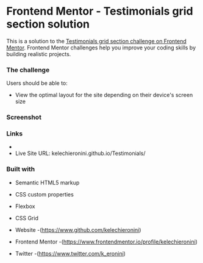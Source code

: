 # Frontend Mentor - Testimonials grid section solution

This is a solution to the [Testimonials grid section challenge on Frontend Mentor](https://www.frontendmentor.io/challenges/testimonials-grid-section-Nnw6J7Un7). Frontend Mentor challenges help you improve your coding skills by building realistic projects. 


### The challenge

Users should be able to:

- View the optimal layout for the site depending on their device's screen size

### Screenshot


### Links

-
- Live Site URL: kelechieronini.github.io/Testimonials/

### Built with

- Semantic HTML5 markup
- CSS custom properties
- Flexbox
- CSS Grid


- Website -(https://www.github.com/kelechieronini)
- Frontend Mentor -(https://www.frontendmentor.io/profile/kelechieronini)
- Twitter -(https://www.twitter.com/k_eronini)
